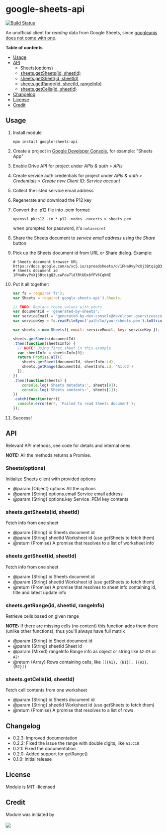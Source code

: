 # google-sheets-api

[![Build Status](https://travis-ci.org/SC5/google-sheets-api.svg?branch=master)](https://travis-ci.org/SC5/google-sheets-api)

An unofficial client for *reading* data from Google Sheets, since [googleapis does not come with one](https://github.com/google/google-api-nodejs-client/tree/master/apis).

**Table of contents**

<!-- MarkdownTOC depth=3 autolink=true bracket=round -->

- [Usage](#usage)
- [API](#api)
    - [Sheets(options)](#sheetsoptions)
    - [sheets.getSheets(id, sheetId)](#sheetsgetsheetsid-sheetid)
    - [sheets.getSheet(id, sheetId)](#sheetsgetsheetid-sheetid)
    - [sheets.getRange(id, sheetId, rangeInfo)](#sheetsgetrangeid-sheetid-rangeinfo)
    - [sheets.getCells(id, sheetId)](#sheetsgetcellsid-sheetid)
- [Changelog](#changelog)
- [License](#license)
- [Credit](#credit)

<!-- /MarkdownTOC -->

## Usage

1.  Install module

    ```shell
    npm install google-sheets-api
    ```

2.  Create a project in [Google Developer Console](https://console.developers.google.com/project), for example: "Sheets App"
3.  Enable Drive API for project under *APIs & auth* > *APIs*
4.  Create service auth credentials for project under *APIs & auth* > *Credentials* > *Create new Client ID*: *Service account*
5.  Collect the listed service email address
6.  Regenerate and download the P12 key
7.  Convert the .p12 file into .pem format:

    ```shell
    openssl pkcs12 -in *.p12 -nodes -nocerts > sheets.pem
    ```

    when prompted for password, it's `notasecret`

8.  Share the Sheets document to *service email address* using the *Share* button
9.  Pick up the Sheets document id from URL or Share dialog. Example:

    ```shell
    # Sheets document browser URL
    https://docs.google.com/a/sc5.io/spreadsheets/d/1FHa0vyPxXj3BtqigQ3LcwPoa7ldlRtUDx6fFV6CqkNE/edit#gid=0
    # Sheets document id
    1FHa0vyPxXj3BtqigQ3LcwPoa7ldlRtUDx6fFV6CqkNE
    ```

9.  Put it all together:

    ```javascript
    var fs = require('fs');
    var Sheets = require('google-sheets-api').Sheets;

    // TODO: Replace these values with yours
    var documentId = 'generated-by-sheets';
    var serviceEmail = 'generated-by-dev-console@developer.gserviceaccount.com';
    var serviceKey = fs.readFileSync('path/to/your/sheets.pem').toString();

    var sheets = new Sheets({ email: serviceEmail, key: serviceKey });

    sheets.getSheets(documentId)
    .then(function(sheetsInfo) {
      // NOTE: Using first sheet in this example
      var sheetInfo = sheetsInfo[0];
      return Promise.all([
        sheets.getSheet(documentId, sheetInfo.id),
        sheets.getRange(documentId, sheetInfo.id, 'A1:C3')
      ]);
    })
	.then(function(sheets) {
		console.log('Sheets metadata:', sheets[0]);
		console.log('Sheets contents:', sheets[1]);
	})
    .catch(function(err){
      console.error(err, 'Failed to read Sheets document');
    });
    ```

10. Success!


## API

Relevant API methods, see code for details and internal ones.

**NOTE:** All the methods returns a Promise.

### Sheets(options)

Initialize Sheets client with provided options

* @param {Object} options        All the options
* @param {String} options.email  Service email address
* @param {String} options.key    Service .PEM key contents

### sheets.getSheets(id, sheetId)

Fetch info from one sheet

* @param  {String} id      Sheets document id
* @param  {String} sheetId Worksheet id (use getSheets to fetch them)
* @return {Promise}        A promise that resolves to a list of worksheet info

### sheets.getSheet(id, sheetId)

Fetch info from one sheet

* @param  {String} id      Sheets document id
* @param  {String} sheetId Worksheet id (use getSheets to fetch them)
* @return {Promise}        A promise that resolves to sheet info containing id, title and latest update info


### sheets.getRange(id, sheetId, rangeInfo)

Retrieve cells based on given range

**NOTE:** If there are missing cells (no content) this function adds them there (unlike other functions), thus you'll always have full matrix

* @param  {String} id        Sheet document id
* @param  {String} sheetId   Sheet id
* @param  {Mixed} rangeInfo  Range info as object or string like `A2:D5` or `A2:`
* @return {Array}            Rows containing cells, like `[[{A1}, {B1}], [{A2}, {B2}]]`


### sheets.getCells(id, sheetId)

Fetch cell contents from one worksheet

* @param  {String} id      Sheets document id
* @param  {String} sheetId Worksheet id (use getSheets to fetch them)
* @return {Promise}        A promise that resolves to a list of rows

## Changelog

- 0.2.3: Improved documentation
- 0.2.2: Fixed the issue the range with double digits, like `A1:C10`
- 0.2.1: Fixed the documentation
- 0.2.0: Added support for getRange()
- 0.1.0: Initial release

## License

Module is MIT -licensed

## Credit

Module was initiated by

<a href="http://sc5.io">
  <img src="http://logo.sc5.io/78x33.png" style="padding: 4px 0;">
</a>
